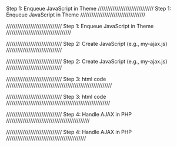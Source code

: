 Step 1: Enqueue JavaScript in Theme
////////////////////////////// Step 1: Enqueue JavaScript in Theme ///////////////////////////////////

////////////////////////////// Step 1: Enqueue JavaScript in Theme ///////////////////////////////////

////////////////////////////// Step 2: Create JavaScript (e.g., my-ajax.js) //////////////////////////////

////////////////////////////// Step 2: Create JavaScript (e.g., my-ajax.js) //////////////////////////////

////////////////////////////// Step 3: html code /////////////////////////////////////////////////////////

////////////////////////////// Step 3: html code ////////////////////////////////////////////////////////

 ////////////////////////////// Step 4: Handle AJAX in PHP /////////////////////////////////////////////
 
  ////////////////////////////// Step 4: Handle AJAX in PHP ///////////////////////////////////////////
